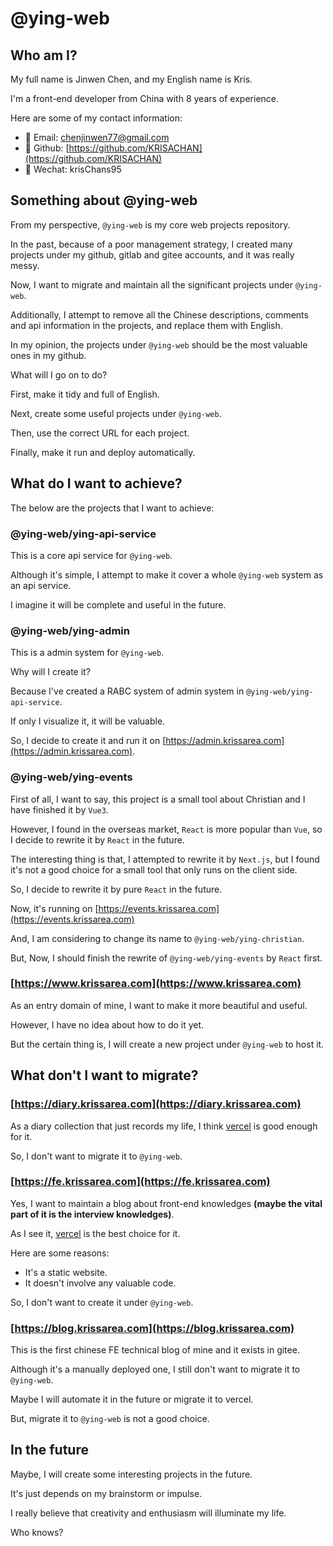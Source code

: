 # @ying-web

## Who am I?

My full name is Jinwen Chen, and my English name is Kris.

I'm a front-end developer from China with 8 years of experience.

Here are some of my contact information:

-   📧 Email: [chenjinwen77@gmail.com](mailto:chenjinwen77@gmail.com)
-   🐙 Github: [https://github.com/KRISACHAN](https://github.com/KRISACHAN)
-   💬 Wechat: krisChans95

## Something about @ying-web

From my perspective, `@ying-web` is my core web projects repository.

In the past, because of a poor management strategy, I created many projects under my github, gitlab and gitee accounts, and it was really messy.

Now, I want to migrate and maintain all the significant projects under `@ying-web`.

Additionally, I attempt to remove all the Chinese descriptions, comments and api information in the projects, and replace them with English.

In my opinion, the projects under `@ying-web` should be the most valuable ones in my github.

What will I go on to do?

First, make it tidy and full of English.

Next, create some useful projects under `@ying-web`.

Then, use the correct URL for each project.

Finally, make it run and deploy automatically.

## What do I want to achieve?

The below are the projects that I want to achieve:

### @ying-web/ying-api-service

This is a core api service for `@ying-web`.

Although it's simple, I attempt to make it cover a whole `@ying-web` system as an api service.

I imagine it will be complete and useful in the future.

### @ying-web/ying-admin

This is a admin system for `@ying-web`.

Why will I create it?

Because I've created a RABC system of admin system in `@ying-web/ying-api-service`.

If only I visualize it, it will be valuable.

So, I decide to create it and run it on [https://admin.krissarea.com](https://admin.krissarea.com).

### @ying-web/ying-events

First of all, I want to say, this project is a small tool about Christian and I have finished it by `Vue3`.

However, I found in the overseas market, `React` is more popular than `Vue`, so I decide to rewrite it by `React` in the future.

The interesting thing is that, I attempted to rewrite it by `Next.js`, but I found it's not a good choice for a small tool that only runs on the client side.

So, I decide to rewrite it by pure `React` in the future.

Now, it's running on [https://events.krissarea.com](https://events.krissarea.com)

And, I am considering to change its name to `@ying-web/ying-christian`.

But, Now, I should finish the rewrite of `@ying-web/ying-events` by `React` first.

### [https://www.krissarea.com](https://www.krissarea.com)

As an entry domain of mine, I want to make it more beautiful and useful.

However, I have no idea about how to do it yet.

But the certain thing is, I will create a new project under `@ying-web` to host it.

## What don't I want to migrate?

### [https://diary.krissarea.com](https://diary.krissarea.com)

As a diary collection that just records my life, I think [vercel](https://vercel.com) is good enough for it.

So, I don't want to migrate it to `@ying-web`.

### [https://fe.krissarea.com](https://fe.krissarea.com)

Yes, I want to maintain a blog about front-end knowledges **(maybe the vital part of it is the interview knowledges)**.

As I see it, [vercel](https://vercel.com) is the best choice for it.

Here are some reasons:

-   It's a static website.
-   It doesn't involve any valuable code.

So, I don't want to create it under `@ying-web`.

### [https://blog.krissarea.com](https://blog.krissarea.com)

This is the first chinese FE technical blog of mine and it exists in gitee.

Although it's a manually deployed one, I still don't want to migrate it to `@ying-web`.

Maybe I will automate it in the future or migrate it to vercel.

But, migrate it to `@ying-web` is not a good choice.

## In the future

Maybe, I will create some interesting projects in the future.

It's just depends on my brainstorm or impulse.

I really believe that creativity and enthusiasm will illuminate my life.

Who knows?
